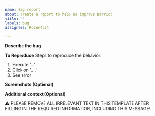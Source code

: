 ```yaml
---
name: Bug report
about: Create a report to help us improve Barriot
title: ''
labels: bug
assignees: Rozen4334

---
```


**Describe the bug**

**To Reproduce**
Steps to reproduce the behavior:
1. Execute '...'
2. Click on '....'
3. See error

**Screenshots (Optional)**

**Additional context (Optional)**

⚠️ PLEASE REMOVE ALL IRRELEVANT TEXT IN THIS TEMPLATE AFTER FILLING IN THE REQUIRED INFORMATION, INCLUDING THIS MESSAGE!
